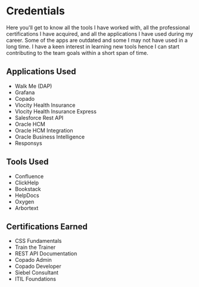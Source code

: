 # Credentials

Here you'll get to know all the tools I have worked with, all the professional certifications I have acquired, and all the applications I have used during my career. Some of the apps are outdated and some I may not have used in a long time. I have a keen interest in learning new tools hence I can start contributing to the team goals within a short span of time.

## Applications Used
* Walk Me (DAP)
* Grafana
* Copado
* Vlocity Health Insurance
* Vlocity Health Insurance Express
* Salesforce Rest API
* Oracle HCM
* Oracle HCM Integration
* Oracle Business Intelligence
* Responsys 

## Tools Used
* Confluence
* ClickHelp
* Bookstack
* HelpDocs
* Oxygen
* Arbortext

## Certifications Earned
* CSS Fundamentals
* Train the Trainer
* REST API Documentation
* Copado Admin
* Copado Developer
* Siebel Consultant
* ITIL Foundations

